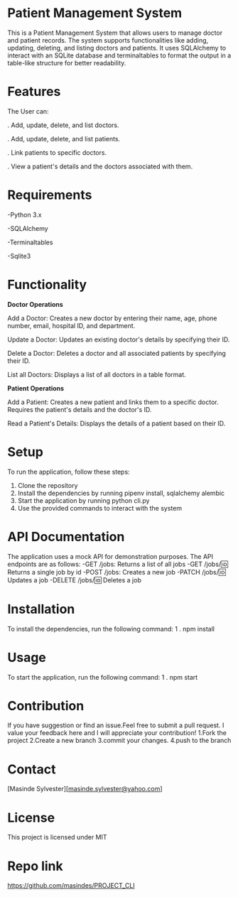 
# **Patient Management System**
This is a Patient Management System that allows users to manage doctor and patient records. The system supports functionalities like adding, updating, deleting, and listing doctors and patients. It uses SQLAlchemy to interact with an SQLite database and terminaltables to format the output in a table-like structure for better readability.

# **Features**

The User can:

. Add, update, delete, and list doctors.

. Add, update, delete, and list patients.

. Link patients to specific doctors.

. View a patient's details and the doctors associated with them.

# **Requirements**

-Python 3.x

-SQLAlchemy

-Terminaltables

-Sqlite3

# **Functionality**

**Doctor Operations**

Add a Doctor: Creates a new doctor by entering their name, age, phone number, email, hospital ID, and department.

Update a Doctor: Updates an existing doctor's details by specifying their ID.

Delete a Doctor: Deletes a doctor and all associated patients by specifying their ID.

List all Doctors: Displays a list of all doctors in a table format.

**Patient Operations**

Add a Patient: Creates a new patient and links them to a specific doctor. Requires the patient's details and the doctor's ID.

Read a Patient's Details: Displays the details of a patient based on their ID.


# **Setup**
To run the application, follow these steps:
1. Clone the repository
2. Install the dependencies by running pipenv install, sqlalchemy alembic 
3. Start the application by running python cli.py
4. Use the provided commands to interact with the system

# **API Documentation**
The application uses a mock API for demonstration purposes. The API endpoints are as follows:
-GET /jobs: Returns a list of all jobs
-GET /jobs/:id: Returns a single job by id
-POST /jobs: Creates a new job
-PATCH /jobs/:id: Updates a job
-DELETE /jobs/:id: Deletes a job

# **Installation**
To install the dependencies, run the following command:
1 . npm install
# **Usage**
To start the application, run the following command:
1 . npm start


# **Contribution**
If you have suggestion or find an issue.Feel free to submit a pull request.
I value your feedback here and I will appreciate your contribution!
1.Fork the project
2.Create a new branch
3.commit your changes.
4.push to the branch
# **Contact**
[Masinde  Sylvester][masinde.sylvester@yahoo.com]

# **License**
This project is licensed under MIT


# **Repo link**

https://github.com/masindes/PROJECT_CLI

